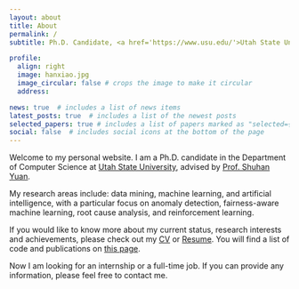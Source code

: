 ```yaml
---
layout: about
title: About
permalink: /
subtitle: Ph.D. Candidate, <a href='https://www.usu.edu/'>Utah State University</a>. 

profile:
  align: right
  image: hanxiao.jpg
  image_circular: false # crops the image to make it circular
  address: 

news: true  # includes a list of news items
latest_posts: true  # includes a list of the newest posts
selected_papers: true # includes a list of papers marked as "selected={true}"
social: false  # includes social icons at the bottom of the page
---
```


Welcome to my personal website. I am a Ph.D. candidate in the Department of Computer Science at [Utah State University](https://www.usu.edu/cs/), advised by [Prof. Shuhan Yuan](https://yuan.shuhan.org/).

My research areas include: data mining, machine learning, and artificial intelligence, with a particular focus on anomaly detection, fairness-aware machine learning, root cause analysis, and reinforcement learning.

If you would like to know more about my current status, research interests and achievements, please check out my [CV](https://github.com/hanxiao0607/Resume/blob/master/CV.pdf) or [Resume](https://github.com/hanxiao0607/Resume/blob/master/Resume.pdf). You will find a list of code and publications on [this page](https://hanxiao0607.github.io/publications/).

Now I am looking for an internship or a full-time job. If you can provide any information, please feel free to contact me.